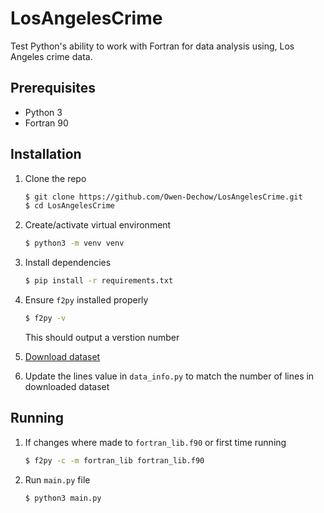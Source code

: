 # LosAngelesCrime
Test Python's ability to work with Fortran for data analysis using, Los Angeles crime data.

## Prerequisites
* Python 3
* Fortran 90

## Installation
1. Clone the repo
    ```bash
    $ git clone https://github.com/Owen-Dechow/LosAngelesCrime.git
    $ cd LosAngelesCrime
    ```

1. Create/activate virtual environment
    ```bash
    $ python3 -m venv venv
    ```

1. Install dependencies
    ```bash
    $ pip install -r requirements.txt
    ```

1. Ensure `f2py` installed properly
    ```bash
    $ f2py -v
    ```
    This should output a verstion number

1. [Download dataset](https://data.lacity.org/api/views/2nrs-mtv8/rows.csv?accessType=DOWNLOAD)

1. Update the lines value in `data_info.py` to match the number of lines in downloaded dataset

## Running
1. If changes where made to `fortran_lib.f90` or first time running
    ```bash
    $ f2py -c -m fortran_lib fortran_lib.f90
    ```

1. Run `main.py` file
    ```bash
    $ python3 main.py
    ```